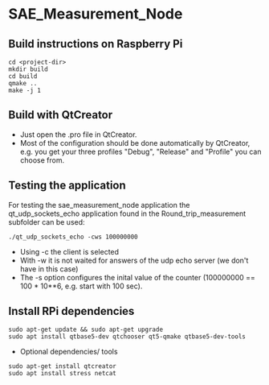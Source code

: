 # SAE_Measurement_Node

## Build instructions on Raspberry Pi
```
cd <project-dir>
mkdir build
cd build
qmake ..
make -j 1
```
  
## Build with QtCreator
- Just open the .pro file in QtCreator.
- Most of the configuration should be done automatically by QtCreator, e.g. you get your three profiles "Debug", "Release" and "Profile" you can choose from.

## Testing the application
For testing the sae_measurement_node application the qt_udp_sockets_echo application found in the Round_trip_measurement subfolder can be used:
```
./qt_udp_sockets_echo -cws 100000000
```
- Using -c the client is selected
- With -w it is not waited for answers of the udp echo server (we don't have in this case)
- The -s option configures the inital value of the counter (100000000 == 100 * 10**6, e.g. start with 100 sec).

## Install RPi dependencies
```
sudo apt-get update && sudo apt-get upgrade
sudo apt install qtbase5-dev qtchooser qt5-qmake qtbase5-dev-tools
```

- Optional dependencies/ tools
```
sudo apt-get install qtcreator
sudo apt install stress netcat
```
